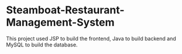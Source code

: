 # Steamboat-Restaurant-Management-System

This project used JSP to build the frontend, Java to build backend and MySQL to build the database.
